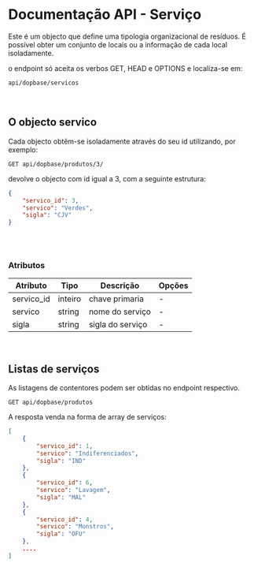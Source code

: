 # Documentação API - Serviço

Este é um objecto que define uma tipologia organizacional de resíduos.
É possível obter um conjunto de locais ou a informação de cada local isoladamente. 

o endpoint só aceita os verbos GET, HEAD e OPTIONS e localiza-se em:

```http request
api/dopbase/servicos
```


&nbsp;
## O objecto servico

Cada objecto obtêm-se isoladamente através do seu id utilizando, por exemplo:
 
```http request 
GET api/dopbase/produtos/3/
```
devolve o objecto com id igual a 3, com a seguinte estrutura:

```json 
{
    "servico_id": 3,
    "servico": "Verdes",
    "sigla": "CJV"
}
    
```

&nbsp;
### Atributos

Atríbuto | Tipo | Descrição | Opções
-------- | ---- | --------- | ------
servico_id | inteiro | chave primaria | -  
servico | string | nome do serviço | -  
sigla | string | sigla do serviço | -   

&nbsp;
## Listas de serviços

As listagens de contentores podem ser obtidas no endpoint respectivo.

```http request
GET api/dopbase/produtos
```
A resposta venda na forma de array de serviços:

```json
[
    {
        "servico_id": 1,
        "servico": "Indiferenciados",
        "sigla": "IND"
    },
    {
        "servico_id": 6,
        "servico": "Lavagem",
        "sigla": "MAL"
    },
    {
        "servico_id": 4,
        "servico": "Monstros",
        "sigla": "OFU"
    },
    ....
]
```
